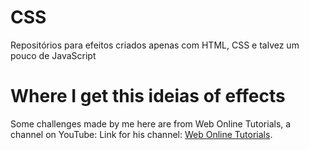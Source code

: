 # CSS
 Repositórios para efeitos criados apenas com HTML, CSS e talvez um pouco de JavaScript

# Where I get this ideias of effects
 Some challenges made by me here are from Web Online Tutorials, a channel on YouTube:
 Link for his channel: <a href="https://www.youtube.com/channel/UCbwXnUipZsLfUckBPsC7Jog">Web Online Tutorials</a>.